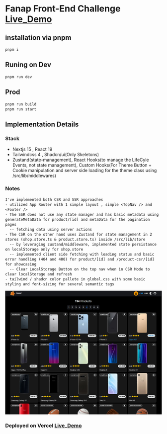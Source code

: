 # Fanap Front-End Challenge [Live_Demo](https://fanap-challenge.vercel.app)
## installation via pnpm
```
pnpm i
```
## Runing on Dev
```
pnpm run dev
```
## Prod
```
pnpm run build
pnpm run start
```
## Implementation Details
### Stack

<ul>
  <li> Nextjs 15 , React 19</li>
  <li> Tailwindcss 4 , Shadcn/ui(Only Skeletons) </li>
  <li> Zustand(state-management), React Hooks(to manage the LifeCyle Events, not state management), Custom Hooks(For Theme Button + Cookie manipulation and server side loading for the theme class using /src/lib/middlewares) </li>
</ul>

### Notes
```
I've implemented both CSR and SSR approaches
- utilized App Router with 1 simple layout , simple <TopNav /> and <Footer />
- The SSR does not use any state manager and has basic metadata using generateMetaData for product/[id] and metaData for the pagination pages
  -- fetching data using server actions
- The CSR on the other hand uses Zustand for state management in 2 stores (shop.store.ts & product.store.ts) inside /src/lib/store
  -- by leveraging zustand/middleware, implemented state persistance on localStorage only for shop.store
  -- implemented client side fetching with loading status and basic error handling (404 and 400) for product/[id] and /product-csr/[id] for showcasing
  -- Clear LocalStorage Button on the top nav when in CSR Mode to clear localStorage and refresh
- tailwind / shadcn color pallete in global.css with some basic styling and font-sizing for several semantic tags
```
![Fanap Challenge Demo Picture](https://github.com/iamsabet/Fanap-Challenge/blob/main/public/s1.png "Logo Title Text 1")

### Deployed on Vercel [Live_Demo](https://fanap-challenge.vercel.app)
